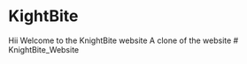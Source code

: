 # KightBite
Hii Welcome to the KnightBite website
A clone of the website
#   K n i g h t B i t e _ W e b s i t e  
 